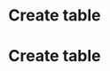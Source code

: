 <!--
created_at: '2012-04-12 19:13:22'
updated_at: '2013-03-13 14:13:29'
authors:
    - 'Jérôme Bogaerts'
tags:
    - Deliveries
-->

Create table
============
Create table
============

